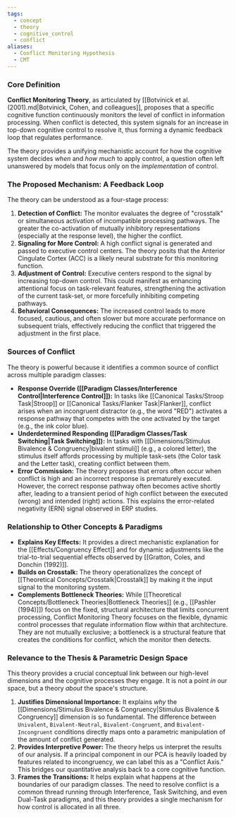 ```yaml
---
tags:
  - concept
  - theory
  - cognitive_control
  - conflict
aliases:
  - Conflict Monitoring Hypothesis
  - CMT
---
```


### Core Definition
**Conflict Monitoring Theory**, as articulated by [[Botvinick et al. (2001).md|Botvinick, Cohen, and colleagues]], proposes that a specific cognitive function continuously monitors the level of conflict in information processing. When conflict is detected, this system signals for an increase in top-down cognitive control to resolve it, thus forming a dynamic feedback loop that regulates performance.

The theory provides a unifying mechanistic account for how the cognitive system decides *when* and *how much* to apply control, a question often left unanswered by models that focus only on the *implementation* of control.

### The Proposed Mechanism: A Feedback Loop

The theory can be understood as a four-stage process:

1.  **Detection of Conflict:** The monitor evaluates the degree of "crosstalk" or simultaneous activation of incompatible processing pathways. The greater the co-activation of mutually inhibitory representations (especially at the response level), the higher the conflict.
2.  **Signaling for More Control:** A high conflict signal is generated and passed to executive control centers. The theory posits that the Anterior Cingulate Cortex (ACC) is a likely neural substrate for this monitoring function.
3.  **Adjustment of Control:** Executive centers respond to the signal by increasing top-down control. This could manifest as enhancing attentional focus on task-relevant features, strengthening the activation of the current task-set, or more forcefully inhibiting competing pathways.
4.  **Behavioral Consequences:** The increased control leads to more focused, cautious, and often slower but more accurate performance on subsequent trials, effectively reducing the conflict that triggered the adjustment in the first place.

### Sources of Conflict

The theory is powerful because it identifies a common source of conflict across multiple paradigm classes:

*   **Response Override ([[Paradigm Classes/Interference Control|Interference Control]]):** In tasks like [[Canonical Tasks/Stroop Task|Stroop]] or [[Canonical Tasks/Flanker Task|Flanker]], conflict arises when an incongruent distractor (e.g., the word "RED") activates a response pathway that competes with the one activated by the target (e.g., the ink color blue).
*   **Underdetermined Responding ([[Paradigm Classes/Task Switching|Task Switching]]):** In tasks with [[Dimensions/Stimulus Bivalence & Congruency|bivalent stimuli]] (e.g., a colored letter), the stimulus itself affords processing by multiple task-sets (the Color task and the Letter task), creating conflict between them.
*   **Error Commission:** The theory proposes that errors often occur when conflict is high and an incorrect response is prematurely executed. However, the correct response pathway often becomes active shortly after, leading to a transient period of high conflict between the executed (wrong) and intended (right) actions. This explains the error-related negativity (ERN) signal observed in ERP studies.

### Relationship to Other Concepts & Paradigms

*   **Explains Key Effects:** It provides a direct mechanistic explanation for the [[Effects/Congruency Effect]] and for dynamic adjustments like the trial-to-trial sequential effects observed by [[Gratton, Coles, and Donchin (1992)]].
*   **Builds on Crosstalk:** The theory operationalizes the concept of [[Theoretical Concepts/Crosstalk|Crosstalk]] by making it the input signal to the monitoring system.
*   **Complements Bottleneck Theories:** While [[Theoretical Concepts/Bottleneck Theories|Bottleneck Theories]] (e.g., [[Pashler (1994)]]) focus on the fixed, structural architecture that limits concurrent processing, Conflict Monitoring Theory focuses on the flexible, dynamic control processes that regulate information flow *within* that architecture. They are not mutually exclusive; a bottleneck is a structural feature that creates the conditions for conflict, which the monitor then detects.

### Relevance to the Thesis & Parametric Design Space

This theory provides a crucial conceptual link between our high-level dimensions and the cognitive processes they engage. It is not a point *in* our space, but a theory *about* the space's structure.

1.  **Justifies Dimensional Importance:** It explains *why* the [[Dimensions/Stimulus Bivalence & Congruency|Stimulus Bivalence & Congruency]] dimension is so fundamental. The difference between `Univalent`, `Bivalent-Neutral`, `Bivalent-Congruent`, and `Bivalent-Incongruent` conditions directly maps onto a parametric manipulation of the amount of conflict generated.
2.  **Provides Interpretive Power:** The theory helps us interpret the results of our analysis. If a principal component in our PCA is heavily loaded by features related to incongruency, we can label this as a "Conflict Axis." This bridges our quantitative analysis back to a core cognitive function.
3.  **Frames the Transitions:** It helps explain what happens at the boundaries of our paradigm classes. The need to resolve conflict is a common thread running through Interference, Task Switching, and even Dual-Task paradigms, and this theory provides a single mechanism for how control is allocated in all three.
